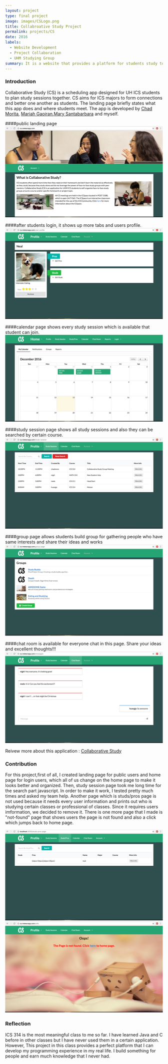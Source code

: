 ```yaml
---
layout: project
type: final project
image: images/CSLogo.png
title: Collabroative Study Project
permalink: projects/CS
date: 2016
labels:
  - Website Development
  - Project Collaboration
  - UHM Studying Group
summary: It is a website that provides a platform for students study together and make friends 
---
```


### Introduction

Collaborative Study (CS) is a scheduling app designed for UH ICS students to plan study sessions together. CS aims for ICS majors to form connections and better one another as students. The landing page briefly states what this app does and where students meet.  The app is developed by [Chad Morita](https://github.com/chadmorita), [Mariah Gaoiran](https://github.com/mariahgaoiran),[Mary Santabarbara](https://github.com/marysantabarbara) and myself.

####public landing page
<img class="ui rounded image" src="../images/landing.png">

####after students login, it shows up more tabs and users profile.
<img class="ui rounded image" src="../images/home.png">

####calendar page shows every study session which is available that student can join.
<img class="ui rounded image" src="../images/calendar.png">

####study session page shows all study sessions and also they can be searched by certain course.
<img class="ui rounded image" src="../images/studysession.png">

####group page allows students build group for gathering people who have same interests and share their ideas and works
<img class="ui rounded image" src="../images/group.png">

####chat room is available for everyone chat in this page. Share your ideas and excellent thoughts!!!
<img class="ui rounded image" src="../images/chatroom.png">

Reivew more about this application : [Collaborative Study](https://collaborativestudy.github.io/)

### Contribution

For this project,first of all, I created landing page for public users and home page for login users, which all of us change on the home page to make it looks better and organized.  Then, study session page took me long time for the search part javascript.  In order to make it work, I tested pretty much times and asked my team help.  Another page which is studs/pros page is not used because it needs every user information and prints out who is studying certain classes or professional of classes.  Since it requires users imformation, we decided to remove it.  There is one more page that I made is "not-found" page that shows users the page is not found and also a click which jumps back to home page.
<div class="ui rounded image">
  <img src="../images/studs.png"></img>
  <img src="../images/notfound.png"></img>
 </div>

### Reflection

ICS 314 is the most meaningful class to me so far.  I have learned Java and C before in other classes but I have never used them in a certain application.  However, This project in this class provides a perfect platform that I can develop my programming experience in my real life. I build something for people and earn much knowledge that I never had.    
